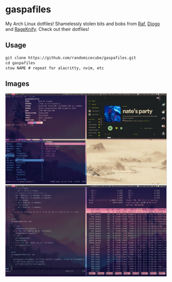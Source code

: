 # gaspafiles

My Arch Linux dotfiles!
Shamelessly stolen bits and bobs from [Raf](https://github.com/RafDevX/dotfiles), [Diogo](https://github.com/diogotcorreia/dotfiles) and [RageKnify](https://gitlab.com/RageKnify/DotFiles). Check out their dotfiles!

## Usage

```
git clone https://github.com/randomicecube/gaspafiles.git
cd gaspafiles
stow NAME # repeat for alacritty, nvim, etc
```

## Images

<img src="./images/gasparch_term.png" alt="term">
<img src="./images/gasparch_htop.png" alt="htop">
